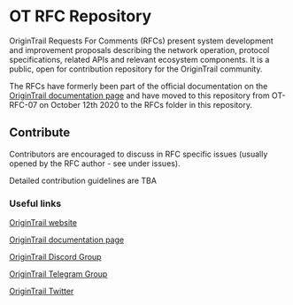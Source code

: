# OT RFC Repository


OriginTrail Requests For Comments (RFCs) present system development and improvement proposals describing the network operation, protocol specifications, related APIs and relevant ecosystem components. It is a public, open for contribution repository for the OriginTrail community.

The RFCs have formerly been part of the official documentation on the [OriginTrail documentation page](http://docs.origintrail.io) and have moved to this repository from OT-RFC-07 on October 12th 2020 to the RFCs folder in this repository.


## Contribute

Contributors are encouraged to discuss in RFC specific issues (usually opened by the RFC author - see under issues).

Detailed contribution guidelines are TBA


### Useful links


[OriginTrail website](https://origintrail.io)

[OriginTrail documentation page](http://docs.origintrail.io)

[OriginTrail Discord Group](https://discordapp.com/invite/FCgYk2S)

[OriginTrail Telegram Group](https://t.me/origintrail)

[OriginTrail Twitter](https://twitter.com/origin_trail)

